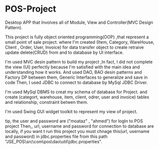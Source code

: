 # POS-Project
Desktop APP that Involves all of Module, View and Controller(MVC Design Pattern).

This project is fully object oriented programming(OOP) ,that represent a small point of sale project. 
where I'm created (Item, Category, WareHouse, Client , Order, User, Invoice) for data transfer object to create retraive update delete(CRUD) from and to database by UI interface.

I'm used MVC desin pattern to build my project ,In fact, I did not complete the view (UI) perfectly because I'm satisfied with the main idea and understanding how it works.
And used DAO, BAO desin patterns and Factory DP between them, Generic Interfaces  to generalize and save in code
Then, I used JDBC to connect to database by MySql JDBC Driver.

I'm used MySql DBMS to creat my schema of database for Project.
and create (categort, warehouse, item, client, odrer, user and invoice) tables and relationship, constraint betwen them.

I'm used Swing GUI widget toolkit to represent my view of project.

tip, the user and password are ("moataz" , "ahmed") for logIn to POS project 
Then,,  url, username and password for connection to database are locally, if you want t run this project you must chnage this(url, username and password) in jdbc.properties file 
from this path "JSE_POS\src\com\pos\dao\util\jdbc.properties".
